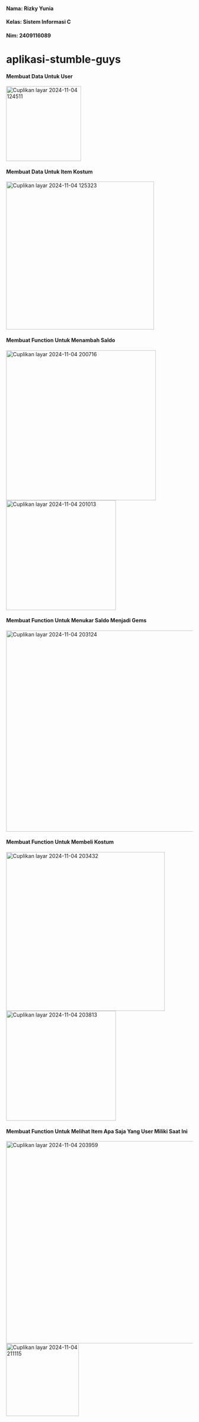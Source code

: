 #### Nama: Rizky Yunia
#### Kelas: Sistem Informasi C
#### Nim: 2409116089
# aplikasi-stumble-guys

#### Membuat Data Untuk User
<img width="202" alt="Cuplikan layar 2024-11-04 124511" src="https://github.com/user-attachments/assets/8160b07d-0aeb-47ba-9f12-3430757de252">

#### Membuat Data Untuk Item Kostum
<img width="399" alt="Cuplikan layar 2024-11-04 125323" src="https://github.com/user-attachments/assets/29d43731-8fd8-4372-b9a8-404255f8b908">

#### Membuat Function Untuk Menambah Saldo
<img width="404" alt="Cuplikan layar 2024-11-04 200716" src="https://github.com/user-attachments/assets/ba7ed49a-e290-4d42-a717-f8eabf2c14fa">
<img width="296" alt="Cuplikan layar 2024-11-04 201013" src="https://github.com/user-attachments/assets/35538b9c-bb61-4305-9489-66e08d76fa24">

#### Membuat Function Untuk Menukar Saldo Menjadi Gems
<img width="542" alt="Cuplikan layar 2024-11-04 203124" src="https://github.com/user-attachments/assets/c5287328-dae4-4834-afc0-2beeb6cd709f">

#### Membuat Function Untuk Membeli Kostum 
<img width="428" alt="Cuplikan layar 2024-11-04 203432" src="https://github.com/user-attachments/assets/589b687a-dcaa-445a-a455-02ef3bebf23b">
<img width="296" alt="Cuplikan layar 2024-11-04 203813" src="https://github.com/user-attachments/assets/5cc73d2c-559a-457b-a0b8-7d0d66a4240d">

#### Membuat Function Untuk Melihat Item Apa Saja Yang User Miliki Saat Ini
<img width="545" alt="Cuplikan layar 2024-11-04 203959" src="https://github.com/user-attachments/assets/8ffece64-3541-4826-a6ed-f9d732d370ec">
<img width="196" alt="Cuplikan layar 2024-11-04 211115" src="https://github.com/user-attachments/assets/f4728a74-32e3-4667-8e68-98be0c20817a">







